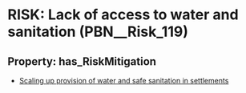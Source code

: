 # RISK: __Lack of access to water and sanitation__ (PBN__Risk_119)

## Property: has_RiskMitigation

* [Scaling up provision of water and safe sanitation in settlements](PBN__RiskMitigation_144)

